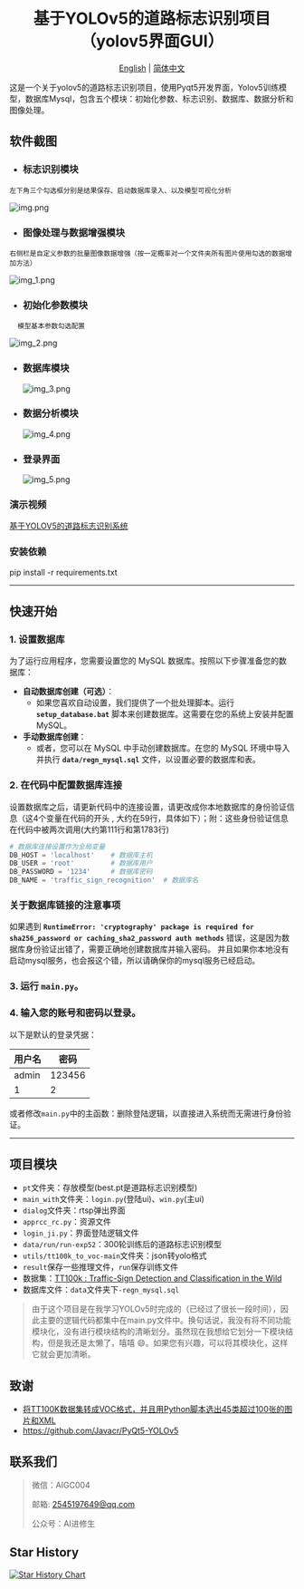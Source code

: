 <h1 align="center">基于YOLOv5的道路标志识别项目（yolov5界面GUI）</h1>
<p align="center">
  <a href="../../README.md">English</a> |
  <a href="README_cn.md">简体中文</a>
</p>


这是一个关于yolov5的道路标志识别项目，使用Pyqt5开发界面，Yolov5训练模型，数据库Mysql，包含五个模块：初始化参数、标志识别、数据库、数据分析和图像处理。

## 软件截图

* ### 标志识别模块
`左下角三个勾选框分别是结果保存、启动数据库录入、以及模型可视化分析`

  ![img.png](img.png)

  
  
* ### 图像处理与数据增强模块
`右侧栏是自定义参数的批量图像数据增强（按一定概率对一个文件夹所有图片使用勾选的数据增加方法）`

  ![img_1.png](img_1.png)

* ### 初始化参数模块
`  模型基本参数勾选配置`

  ![img_2.png](img_2.png)


* ### 数据库模块
  ![img_3.png](img_3.png)
  
 
* ### 数据分析模块
  ![img_4.png](img_4.png)
* ### 登录界面
  ![img_5.png](img_5.png)

### 演示视频

[基于YOLOV5的道路标志识别系统](https://www.bilibili.com/video/BV1Ck4y1Y7Bk/?spm_id_from=333.999.0.0&vd_source=40d9cda43378fbc89cd5184e09bf1272)


### 安装依赖

pip install -r requirements.txt

---
## **快速开始**

### 1. **设置数据库**

为了运行应用程序，您需要设置您的 MySQL 数据库。按照以下步骤准备您的数据库：

- **自动数据库创建（可选）**：
    - 如果您喜欢自动设置，我们提供了一个批处理脚本。运行 **`setup_database.bat`** 脚本来创建数据库。这需要在您的系统上安装并配置 MySQL。
- **手动数据库创建**：
    - 或者，您可以在 MySQL 中手动创建数据库。在您的 MySQL 环境中导入并执行 **`data/regn_mysql.sql`** 文件，以设置必要的数据库和表。

### 2. **在代码中配置数据库连接**

设置数据库之后，请更新代码中的连接设置，请更改成你本地数据库的身份验证信息（这4个变量在代码的开头 , 大约在59行，具体如下）；附：这些身份验证信息在代码中被两次调用(大约第111行和第1783行)

```python
# 数据库连接设置作为全局变量
DB_HOST = 'localhost'    # 数据库主机
DB_USER = 'root'         # 数据库用户
DB_PASSWORD = '1234'     # 数据库密码
DB_NAME = 'traffic_sign_recognition'  # 数据库名
```

### **关于数据库链接的注意事项**

如果遇到 **`RuntimeError: 'cryptography' package is required for sha256_password or caching_sha2_password auth methods`** 错误，这是因为数据库身份验证出错了，需要正确地创建数据库并输入密码。
并且如果你本地没有启动mysql服务，也会报这个错，所以请确保你的mysql服务已经启动。
### 3. 运行 `main.py`。

### 4. 输入您的账号和密码以登录。

以下是默认的登录凭据：

| 用户名   | 密码     |
|----------|----------|
| admin    | 123456   |
| 1        | 2        |

或者修改`main.py`中的主函数：删除登陆逻辑，以直接进入系统而无需进行身份验证。

---

## 项目模块

- `pt`文件夹：存放模型(best.pt是道路标志识别模型)
- `main_with`文件夹：`login.py`(登陆ui)、`win.py`(主ui)
- `dialog`文件夹：rtsp弹出界面
- `apprcc_rc.py`：资源文件
- `login_ji.py`：界面登陆逻辑文件
- `data/run/run-exp52`：300轮训练后的道路标志识别模型
- `utils/tt100k_to_voc-main`文件夹：json转yolo格式
- `result`保存一些推理文件，`run`保存训练文件
- 数据集：[TT100k : Traffic-Sign Detection and Classification in the Wild](https://cg.cs.tsinghua.edu.cn/traffic-sign/)
- 数据库文件：`data`文件夹下`-regn_mysql.sql`


> 由于这个项目是在我学习YOLOv5时完成的（已经过了很长一段时间），因此主要的逻辑代码都集中在main.py文件中。换句话说，我没有将不同功能模块化，没有进行模块结构的清晰划分。虽然现在我想给它划分一下模块结构，但是我还是太懒了，嘻嘻 :smile:。如果您有兴趣，可以将其模块化，这样它就会更加清晰。



## 致谢

- [将TT100K数据集转成VOC格式，并且用Python脚本选出45类超过100张的图片和XML](https://blog.csdn.net/Hankerchen/article/details/120727299?spm=1001.2014.3001.5502)
- https://github.com/Javacr/PyQt5-YOLOv5

## 联系我们
> 微信：AIGC004
> 
> 邮箱: 2545197649@qq.com
> 
> 公众号：AI进修生


## Star History

[![Star History Chart](https://api.star-history.com/svg?repos=Ai-trainee/Traffic-Sign-Recognition-PyQt5-YOLOv5-GUI&type=Date)](https://star-history.com/#Ai-trainee/Traffic-Sign-Recognition-PyQt5-YOLOv5-GUI&Date)
